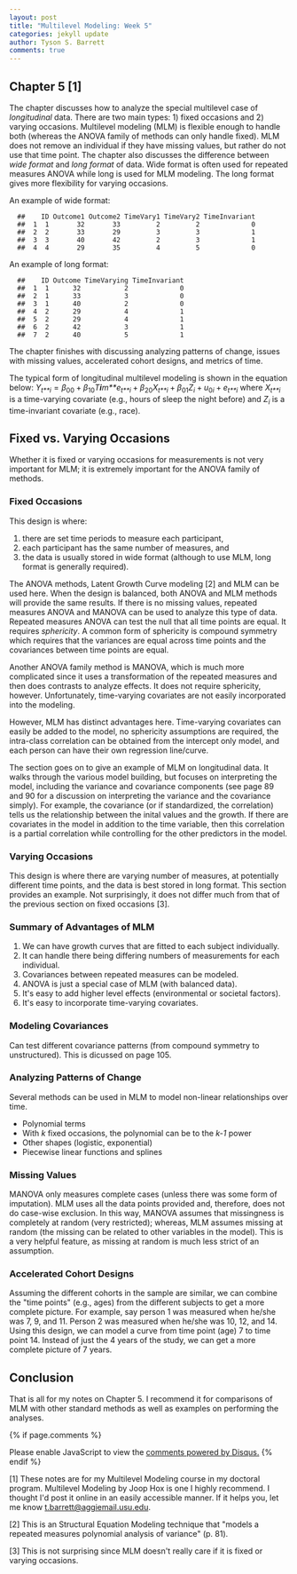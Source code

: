 ```yaml
---
layout: post
title: "Multilevel Modeling: Week 5"
categories: jekyll update
author: Tyson S. Barrett
comments: true
---
```


Chapter 5 [1]
-------------

The chapter discusses how to analyze the special multilevel case of
*longitudinal* data. There are two main types: 1) fixed occasions and 2)
varying occasions. Multilevel modeling (MLM) is flexible enough to
handle both (whereas the ANOVA family of methods can only handle fixed).
MLM does not remove an individual if they have missing values, but
rather do not use that time point. The chapter also discusses the
difference between *wide format* and *long format* of data. Wide format
is often used for repeated measures ANOVA while long is used for MLM
modeling. The long format gives more flexibility for varying occasions.

An example of wide format:

      ##    ID Outcome1 Outcome2 TimeVary1 TimeVary2 TimeInvariant
      ##  1  1       32       33         2         2             0
      ##  2  2       33       29         3         3             1
      ##  3  3       40       42         2         3             1
      ##  4  4       29       35         4         5             0

An example of long format:

      ##    ID Outcome TimeVarying TimeInvariant
      ##  1  1      32           2             0
      ##  2  1      33           3             0
      ##  3  1      40           2             0
      ##  4  2      29           4             1
      ##  5  2      29           4             1
      ##  6  2      42           3             1
      ##  7  2      40           5             1

The chapter finishes with discussing analyzing patterns of change,
issues with missing values, accelerated cohort designs, and metrics of
time.

The typical form of longitudinal multilevel modeling is shown in the
equation below:
*Y*<sub>*t**i*</sub> = *β*<sub>00</sub> + *β*<sub>10</sub>*T**i**m**e*<sub>*t**i*</sub> + *β*<sub>20</sub>*X*<sub>*t**i*</sub> + *β*<sub>01</sub>*Z*<sub>*i*</sub> + *u*<sub>0*i*</sub> + *e*<sub>*t**i*</sub>
 where *X*<sub>*t**i*</sub> is a time-varying covariate (e.g., hours of
sleep the night before) and *Z*<sub>*i*</sub> is a time-invariant
covariate (e.g., race).

Fixed vs. Varying Occasions
---------------------------

Whether it is fixed or varying occasions for measurements is not very
important for MLM; it is extremely important for the ANOVA family of
methods.

### Fixed Occasions

This design is where:

1.  there are set time periods to measure each participant,
2.  each participant has the same number of measures, and
3.  the data is usually stored in wide format (although to use MLM, long
    format is generally required).

The ANOVA methods, Latent Growth Curve modeling [2] and MLM can be used
here. When the design is balanced, both ANOVA and MLM methods will
provide the same results. If there is no missing values, repeated
measures ANOVA and MANOVA can be used to analyze this type of data.
Repeated measures ANOVA can test the null that all time points are
equal. It requires *sphericity*. A common form of sphericity is compound
symmetry which requires that the variances are equal across time points
and the covariances between time points are equal.

Another ANOVA family method is MANOVA, which is much more complicated
since it uses a transformation of the repeated measures and then does
contrasts to analyze effects. It does not require sphericity, however.
Unfortunately, time-varying covariates are not easily incorporated into
the modeling.

However, MLM has distinct advantages here. Time-varying covariates can
easily be added to the model, no sphericity assumptions are required,
the intra-class correlation can be obtained from the intercept only
model, and each person can have their own regression line/curve.

The section goes on to give an example of MLM on longitudinal data. It
walks through the various model building, but focuses on interpreting
the model, including the variance and covariance components (see page 89
and 90 for a discussion on interpreting the variance and the covariance
simply). For example, the covariance (or if standardized, the
correlation) tells us the relationship between the inital values and the
growth. If there are covariates in the model in addition to the time
variable, then this correlation is a partial correlation while
controlling for the other predictors in the model.

### Varying Occasions

This design is where there are varying number of measures, at
potentially different time points, and the data is best stored in long
format. This section provides an example. Not surprisingly, it does not
differ much from that of the previous section on fixed occasions [3].

### Summary of Advantages of MLM

1.  We can have growth curves that are fitted to each
    subject individually.
2.  It can handle there being differing numbers of measurements for
    each individual.
3.  Covariances between repeated measures can be modeled.
4.  ANOVA is just a special case of MLM (with balanced data).
5.  It's easy to add higher level effects (environmental or
    societal factors).
6.  It's easy to incorporate time-varying covariates.

### Modeling Covariances

Can test different covariance patterns (from compound symmetry to
unstructured). This is dicussed on page 105.

### Analyzing Patterns of Change

Several methods can be used in MLM to model non-linear relationships
over time.

-   Polynomial terms
-   With *k* fixed occasions, the polynomial can be to the *k-1* power
-   Other shapes (logistic, exponential)
-   Piecewise linear functions and splines

### Missing Values

MANOVA only measures complete cases (unless there was some form of
imputation). MLM uses all the data points provided and, therefore, does
not do case-wise exclusion. In this way, MANOVA assumes that missingness
is completely at random (very restricted); whereas, MLM assumes missing
at random (the missing can be related to other variables in the model).
This is a very helpful feature, as missing at random is much less strict
of an assumption.

### Accelerated Cohort Designs

Assuming the different cohorts in the sample are similar, we can combine
the "time points" (e.g., ages) from the different subjects to get a more
complete picture. For example, say person 1 was measured when he/she was
7, 9, and 11. Person 2 was measured when he/she was 10, 12, and 14.
Using this design, we can model a curve from time point (age) 7 to time
point 14. Instead of just the 4 years of the study, we can get a more
complete picture of 7 years.

Conclusion
----------

That is all for my notes on Chapter 5. I recommend it for comparisons of
MLM with other standard methods as well as examples on performing the
analyses.

{% if page.comments %} 
<div id="disqus_thread"></div>
<script>
    /**
     *  RECOMMENDED CONFIGURATION VARIABLES: EDIT AND UNCOMMENT THE SECTION BELOW TO INSERT DYNAMIC VALUES FROM YOUR PLATFORM OR CMS.
     *  LEARN WHY DEFINING THESE VARIABLES IS IMPORTANT: https://disqus.com/admin/universalcode/#configuration-variables
     */
    /*
    var disqus_config = function () {
        this.page.url = page.url;  // Replace PAGE_URL with your page's canonical URL variable
        this.page.identifier = page.identifer; // Replace PAGE_IDENTIFIER with your page's unique identifier variable
    };
    */
    (function() {  // DON'T EDIT BELOW THIS LINE
        var d = document, s = d.createElement('script');
        
        s.src = '//tysonstanley.disqus.com/embed.js';
        
        s.setAttribute('data-timestamp', +new Date());
        (d.head || d.body).appendChild(s);
    })();
</script>
<noscript>Please enable JavaScript to view the <a href="https://disqus.com/?ref_noscript" rel="nofollow">comments powered by Disqus.</a></noscript>
{% endif %}




[1] These notes are for my Multilevel Modeling course in my doctoral
program. Multilevel Modeling by Joop Hox is one I highly recommend. I thought I'd post it online in an easily accessible manner. If it helps you, let me know <t.barrett@aggiemail.usu.edu>.

[2] This is an Structural Equation Modeling technique that "models a
repeated measures polynomial analysis of variance" (p. 81).

[3] This is not surprising since MLM doesn't really care if it is fixed
or varying occasions.
